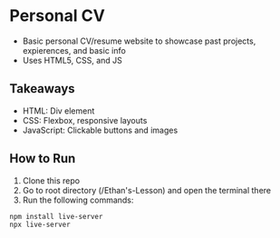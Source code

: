 # Personal CV
* Basic personal CV/resume website to showcase past projects, expierences, and basic info
* Uses HTML5, CSS, and JS

## Takeaways
* HTML: Div element
* CSS: Flexbox, responsive layouts
* JavaScript: Clickable buttons and images

## How to Run  
1. Clone this repo
2. Go to root directory (/Ethan's-Lesson) and open the terminal there
3. Run the following commands:
```
npm install live-server
npx live-server
```
